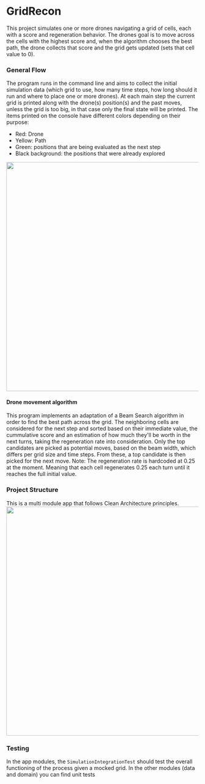 # GridRecon

This project simulates one or more drones navigating a grid of cells, each with a score and regeneration behavior. 
The drones goal is to move across the cells with the highest score and, when the algorithm chooses the best path, the drone collects that score and the grid gets updated (sets that cell value to 0).

### General Flow
The program runs in the command line and aims to collect the initial simulation data (which grid to use, how many time steps, how long should it run and where to place one or more drones).
At each main step the current grid is printed along with the drone(s) position(s) and the past moves, unless the grid is too big, in that case only the final state will be printed.
The items printed on the console have different colors depending on their purpose:
- Red: Drone
- Yellow: Path
- Green: positions that are being evaluated as the next step
- Black background: the positions that were already explored
<img src="https://github.com/user-attachments/assets/fc01c11e-ca72-41b2-851c-ef0dc27384f7" width="600"/>

#### Drone movement algorithm
This program implements an adaptation of a Beam Search algorithm in order to find the best path across the grid.
The neighboring cells are considered for the next step and sorted based on their immediate value, the cummulative score and an estimation of how much they'll be worth in the next turns, taking the regeneration rate into consideration.
Only the top candidates are picked as potential moves, based on the beam width, which differs per grid size and time steps. From these, a top candidate is then picked for the next move.
Note: The regeneration rate is hardcoded at 0.25 at the moment. Meaning that each cell regenerates 0.25 each turn until it reaches the full initial value.

### Project Structure
This is a multi module app that follows Clean Architecture principles.
<img src="https://github.com/user-attachments/assets/30d4d639-ec49-4022-aebe-ffd7e8f34432" width="600"/>

### Testing
In the app modules, the `SimulationIntegrationTest` should test the overall functioning of the process given a mocked grid.
In the other modules (data and domain) you can find unit tests
